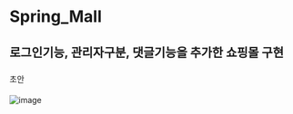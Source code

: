 # Spring_Mall

## 로그인기능, 관리자구분, 댓글기능을 추가한 쇼핑몰 구현

###
초안

####
![image](https://user-images.githubusercontent.com/107300360/183703121-559cef1f-2b4c-4775-9e0a-43d612cd067f.png)
